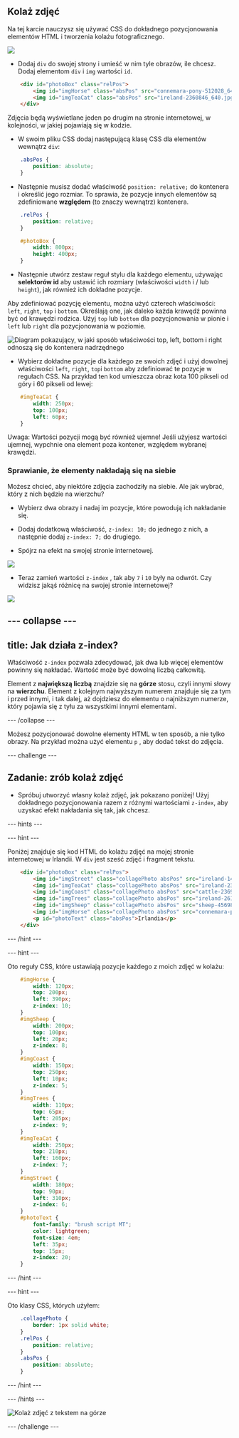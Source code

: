 ## Kolaż zdjęć

Na tej karcie nauczysz się używać CSS do dokładnego pozycjonowania elementów HTML i tworzenia kolażu fotograficznego.

![](images/photoCollageWithText_wide.png)

+ Dodaj `div` do swojej strony i umieść w nim tyle obrazów, ile chcesz. Dodaj elementom `div` i `img` wartości `id`.

```html
    <div id="photoBox" class="relPos">
        <img id="imgHorse" class="absPos" src="connemara-pony-512028_640.jpg" alt="Connemara pony" />
        <img id="imgTeaCat" class="absPos" src="ireland-2360846_640.jpg" alt="Even cats drink tea in Ireland!" />
    </div>
```

Zdjęcia będą wyświetlane jeden po drugim na stronie internetowej, w kolejności, w jakiej pojawiają się w kodzie.

+ W swoim pliku CSS dodaj następującą klasę CSS dla elementów wewnątrz `div`: 

```css
    .absPos {
        position: absolute;
    }
```

+ Następnie musisz dodać właściwość `position: relative;` do kontenera i określić jego rozmiar. To sprawia, że pozycje innych elementów są zdefiniowane **względem** (to znaczy wewnątrz) kontenera.

```css
    .relPos {
        position: relative;
    }

    #photoBox {
        width: 800px;
        height: 400px;
    }
```

+ Następnie utwórz zestaw reguł stylu dla każdego elementu, używając **selektorów id** aby ustawić ich rozmiary (właściwości `width` i / lub `height`), jak również ich dokładne pozycje.

Aby zdefiniować pozycję elementu, można użyć czterech właściwości: `left`, `right`, `top` i `bottom`. Określają one, jak daleko każda krawędź powinna być od krawędzi rodzica. Użyj `top` lub `bottom` dla pozycjonowania w pionie i `left` lub `right` dla pozycjonowania w poziomie.

![Diagram pokazujący, w jaki sposób właściwości top, left, bottom i right odnoszą się do kontenera nadrzędnego](images/cssPositionProperties.png)

+ Wybierz dokładne pozycje dla każdego ze swoich zdjęć i użyj dowolnej właściwości `left`, `right`, `top`i `bottom` aby zdefiniować te pozycje w regułach CSS. Na przykład ten kod umieszcza obraz kota 100 pikseli od góry i 60 pikseli od lewej:

```css
    #imgTeaCat {
        width: 250px;
        top: 100px;
        left: 60px;
    }
```

Uwaga: Wartości pozycji mogą być również ujemne! Jeśli użyjesz wartości ujemnej, wypchnie ona element poza kontener, względem wybranej krawędzi.

### Sprawianie, że elementy nakładają się na siebie

Możesz chcieć, aby niektóre zdjęcia zachodziły na siebie. Ale jak wybrać, który z nich będzie na wierzchu?

+ Wybierz dwa obrazy i nadaj im pozycje, które powodują ich nakładanie się.

+ Dodaj dodatkową właściwość, `z-index: 10;` do jednego z nich, a następnie dodaj `z-index: 7;` do drugiego.

+ Spójrz na efekt na swojej stronie internetowej.

![](images/horse10Cat7.png)

+ Teraz zamień wartości `z-index` , tak aby `7` i `10` były na odwrót. Czy widzisz jakąś różnicę na swojej stronie internetowej?

![](images/horse7Cat10.png)

--- collapse ---
---
title: Jak działa z-index?
---

Właściwość `z-index` pozwala zdecydować, jak dwa lub więcej elementów powinny się nakładać. Wartość może być dowolną liczbą całkowitą.

Element z **największą liczbą** znajdzie się na **górze** stosu, czyli innymi słowy na **wierzchu**. Element z kolejnym najwyższym numerem znajduje się za tym i przed innymi, i tak dalej, aż dojdziesz do elementu o najniższym numerze, który pojawia się z tyłu za wszystkimi innymi elementami.

--- /collapse ---

Możesz pozycjonować dowolne elementy HTML w ten sposób, a nie tylko obrazy. Na przykład można użyć elementu `p` , aby dodać tekst do zdjęcia.

--- challenge ---

## Zadanie: zrób kolaż zdjęć

+ Spróbuj utworzyć własny kolaż zdjęć, jak pokazano poniżej! Użyj dokładnego pozycjonowania razem z różnymi wartościami `z-index`, aby uzyskać efekt nakładania się tak, jak chcesz.

--- hints ---

--- hint ---

Poniżej znajduje się kod HTML do kolażu zdjęć na mojej stronie internetowej w Irlandii. W `div` jest sześć zdjęć i fragment tekstu.

```html
    <div id="photoBox" class="relPos">
        <img id="imgStreet" class="collagePhoto absPos" src="ireland-1474045_640.jpg" alt="Irish town" />
        <img id="imgTeaCat" class="collagePhoto absPos" src="ireland-2360846_640.jpg" alt="Even cats drink tea in Ireland!" />
        <img id="imgCoast" class="collagePhoto absPos" src="cattle-2369463_640.jpg" alt="Cows at the coast" />
        <img id="imgTrees" class="collagePhoto absPos" src="ireland-2614852_640.jpg" alt="Tree tunnel" />
        <img id="imgSheep" class="collagePhoto absPos" src="sheep-456989_640.jpg" alt="Sheep on the road" />
        <img id="imgHorse" class="collagePhoto absPos" src="connemara-pony-512028_640.jpg" alt="Connemara pony" />
        <p id="photoText" class="absPos">Irlandia</p>
    </div>
```

--- /hint ---

--- hint ---

Oto reguły CSS, które ustawiają pozycje każdego z moich zdjęć w kolażu:

```css
    #imgHorse {
        width: 120px;
        top: 200px;
        left: 390px;
        z-index: 10;
    }
    #imgSheep {
        width: 200px;
        top: 100px;
        left: 20px;
        z-index: 8;
    }
    #imgCoast {
        width: 150px;
        top: 250px;
        left: 10px;
        z-index: 5;
    }
    #imgTrees {
        width: 110px;
        top: 65px;
        left: 205px;
        z-index: 9;
    }
    #imgTeaCat {
        width: 250px;
        top: 210px;
        left: 160px;
        z-index: 7;
    }
    #imgStreet {
        width: 180px;
        top: 90px;
        left: 310px;
        z-index: 6;
    }
    #photoText {
        font-family: "brush script MT";
        color: lightgreen;
        font-size: 4em;
        left: 35px;
        top: 15px;
        z-index: 20;
    }
```

--- /hint ---

--- hint ---

Oto klasy CSS, których użyłem:

```css
    .collagePhoto {
        border: 1px solid white;
    }
    .relPos {
        position: relative;
    }
    .absPos {
        position: absolute;
    }
```

--- /hint ---

--- /hints ---

![Kolaż zdjęć z tekstem na górze](images/photoCollageExample.png)

--- /challenge ---